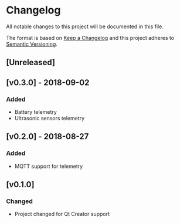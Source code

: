 # Changelog
All notable changes to this project will be documented in this file.

The format is based on [Keep a Changelog](https://keepachangelog.com/en/1.0.0/)
and this project adheres to [Semantic Versioning](https://semver.org/spec/v2.0.0.html).

## [Unreleased]

## [v0.3.0] - 2018-09-02
### Added
- Battery telemetry
- Ultrasonic sensors telemetry

## [v0.2.0] - 2018-08-27
### Added
- MQTT support for telemetry

## [v0.1.0]
### Changed
- Project changed for Qt Creator support
